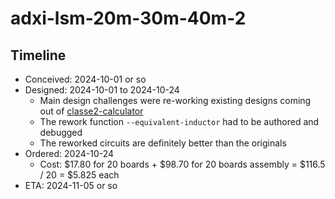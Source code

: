 # adxi-lsm-20m-30m-40m-2

## Timeline

 * Conceived: 2024-10-01 or so
 * Designed: 2024-10-01 to 2024-10-24
   * Main design challenges were re-working existing designs coming out of [classe2-calculator](https://github.com/vk2diy/classe2-calculator)
   * The rework function `--equivalent-inductor` had to be authored and debugged
   * The reworked circuits are definitely better than the originals
 * Ordered: 2024-10-24
   * Cost: $17.80 for 20 boards + $98.70 for 20 boards assembly = $116.5 / 20 = $5.825 each
 * ETA: 2024-11-05 or so
